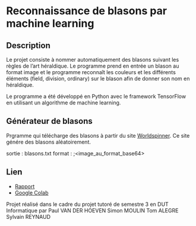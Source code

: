 # Reconnaissance de blasons par machine learning

## Description

Le projet consiste à nommer automatiquement des blasons suivant les règles de l’art héraldique. Le programme prend en entrée un blason au format image et le programme reconnaît les couleurs et les différents éléments (field, division, ordinary) sur le blason afin de donner son nom en héraldique.

Le programme a été développé en Python avec le framework TensorFlow en utilisant un algorithme de machine learning.

## Générateur de blasons

Prgramme qui télécharge des blasons à partir du site [Worldspinner](https://worldspinner.com/heraldry/device_editor/). Ce site génére des blasons aléatoirement.

sortie : blasons.txt
format : <description>;<image_au_format_base64>
   
 
 ## Lien

 * [Rapport](https://github.com/paul-vanderhoeven/Reconnaissance-de-blasons-par-machine-learning/raw/master/Rapport-reconnaissance-de-blasons-par-machine-learning.pdf)
 * [Google Colab](https://drive.google.com/drive/folders/1RxZQIgShfS9htJAEF2vUhmkR5iOniqCD)
 
 Projet réalisé dans le cadre du projet tutoré de semestre 3 en DUT Informatique par
 Paul VAN DER HOEVEN
 Simon MOULIN
 Tom ALEGRE
 Sylvain REYNAUD
 
